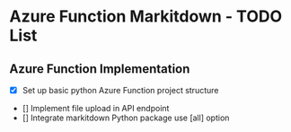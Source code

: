 # Azure Function Markitdown - TODO List

## Azure Function Implementation

- [x] Set up basic python Azure Function project structure
- [] Implement file upload in API endpoint
- [] Integrate markitdown Python package use [all] option
